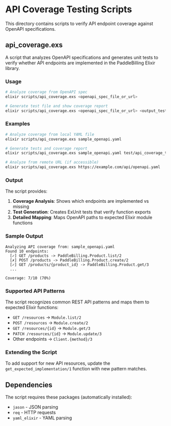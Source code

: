 # API Coverage Testing Scripts

This directory contains scripts to verify API endpoint coverage against OpenAPI specifications.

## api_coverage.exs

A script that analyzes OpenAPI specifications and generates unit tests to verify whether API endpoints are implemented in the PaddleBilling Elixir library.

### Usage

```bash
# Analyze coverage from OpenAPI spec
elixir scripts/api_coverage.exs <openapi_spec_file_or_url>

# Generate test file and show coverage report  
elixir scripts/api_coverage.exs <openapi_spec_file_or_url> <output_test_file>
```

### Examples

```bash
# Analyze coverage from local YAML file
elixir scripts/api_coverage.exs sample_openapi.yaml

# Generate tests and coverage report
elixir scripts/api_coverage.exs sample_openapi.yaml test/api_coverage_test.exs

# Analyze from remote URL (if accessible)
elixir scripts/api_coverage.exs https://example.com/api/openapi.yaml
```

### Output

The script provides:

1. **Coverage Analysis**: Shows which endpoints are implemented vs missing
2. **Test Generation**: Creates ExUnit tests that verify function exports
3. **Detailed Mapping**: Maps OpenAPI paths to expected Elixir module functions

### Sample Output

```
Analyzing API coverage from: sample_openapi.yaml
Found 10 endpoints:
  [✓] GET /products -> PaddleBilling.Product.list/2
  [✗] POST /products -> PaddleBilling.Product.create/2
  [✓] GET /products/{product_id} -> PaddleBilling.Product.get/3
  ...

Coverage: 7/10 (70%)
```

### Supported API Patterns

The script recognizes common REST API patterns and maps them to expected Elixir functions:

- `GET /resources` → `Module.list/2`
- `POST /resources` → `Module.create/2` 
- `GET /resources/{id}` → `Module.get/3`
- `PATCH /resources/{id}` → `Module.update/3`
- Other endpoints → `Client.{method}/3`

### Extending the Script

To add support for new API resources, update the `get_expected_implementation/1` function with new pattern matches.

## Dependencies

The script requires these packages (automatically installed):
- `jason` - JSON parsing
- `req` - HTTP requests
- `yaml_elixir` - YAML parsing